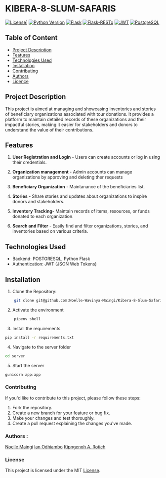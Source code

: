 # KIBERA-8-SLUM-SAFARIS
[![License](https://img.shields.io/badge/license-MIT-blue.svg)](LICENSE)]
[![Python Version](https://img.shields.io/badge/python-3.11-blue.svg)](https://www.python.org/downloads/)
[![Flask](https://img.shields.io/badge/Flask-2.1.1-blue.svg)](https://pypi.org/project/Flask/)
[![Flask-RESTx](https://img.shields.io/badge/Flask--RESTx-0.5.1-blue.svg)](https://pypi.org/project/flask-restx/)
[![JWT](https://img.shields.io/badge/JWT-2.0.1-blue.svg)](https://pypi.org/project/PyJWT/)
[![PostgreSQL](https://img.shields.io/badge/PostgreSQL-13.5-blue.svg)](https://www.postgresql.org/)


## Table of Content

- [Project Description](#project-description)
- [Features](#features)
- [Technologies Used](#technologies-used)
- [Installation](#installation)
- [Contributing](#contributing)
- [Authors](#authors)
- [Licence](#license)

## Project Description 

 This project is aimed at managing and showcasing inventories and stories of beneficiary organizations associated with tour donations. It provides a platform to maintain detailed records of these organizations and their impactful stories, making it easier for stakeholders and donors to understand the value of their contributions.

 ## Features 

1. **User Registration and Login** - Users can create accounts or log in using their credentials.

2. **Organization management** - Admin accounts can manage organizations by approving and deleting ther requests

3. **Beneficiary Organization** - Maintanance of the beneficiaries list.

4. **Stories** - Share stories and updates about organizations to inspire donors and stakeholders.

5. **Inventory Tracking**- Maintain records of items, resources, or funds donated to each organization.

6. **Search and Filter** - Easily find and filter organizations, stories, and inventories based on various criteria.


## Technologies Used

- Backend: POSTGRESQL, Python Flask
- Authentication: JWT (JSON Web Tokens)

## Installation

1. Clone the Repository: 
```bash
    git clone git@github.com:Noelle-Wavinya-Maingi/Kibera-8-Slum-Safaris.git
```
2. Activate the environment 
```bash
    pipenv shell
```
3. Install the requirements
```bash
pip install -r requirements.txt
```
4. Navigate to the server folder
```bash
cd server
```
5. Start the server
```bash
gunicorn app:app
```

### Contributing 

If you'd like to contribute to this project, please follow these steps:

1. Fork the repository.
2. Create a new branch for your feature or bug fix.
3. Make your changes and test thoroughly.
4. Create a pull request explaining the changes you've made.

### Authors : 
[Noelle Maingi](https://github.com/Noelle-Wavinya-Maingi)
[Ian Odhiambo](https://github.com/Noelle-Wavinya-Maingi)
[Kipngenoh A. Rotich](https://github.com/Noelle-Wavinya-Maingi)

### License
This project is licensed under the MIT [License](LICENCE).